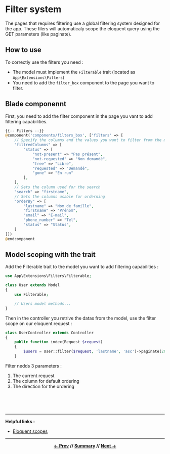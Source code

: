 # Filter system

The pages that requires filtering use a global filtering system designed for the app.
These filers will automaticaly scope the eloquent query using the GET parameters (like paginate).

## How to use

To correctly use the filters you need :

* The model must implement the `Filterable` trait (located as `App\Extensions\Filters`)
* You need to add the `filter_box` component to the page you want to filter.

## Blade componennt

First, you need to add the filter component in the page you vant to add filtering capabilities.

```php
{{-- Filters --}}
@component('components/filters_box', ['filters' => [
    // Specify the columns and the values you want to filter from the model
    "filtredColumns" => [
        "status" => [
            "not-present" => "Pas présent",
            "not-requested" => "Non demandé",
            "free" => "Libre",
            "requested" => "Demandé",
            "gone" => "En run"
        ],
    ],
    // Sets the column used for the search
    "search" => "firstname",
    // Sets the columns usable for orderning
    "orderBy" => [
        "lastname" => "Nom de famille",
        "firstname" => "Prénom",
        "email" => "E-mail",
        "phone_number" => "Tel",
        "status" => "Status",
    ]
]])
@endcomponent
```

## Model scoping with the trait

Add the Filterable trait to the model you want to add filtering capabilities :

```php
use App\Extensions\Filters\Filterable;

class User extends Model
{
    use Filterable;

    // Users model methods...
}
```

Then in the controller you retrive the datas from the model, use the filter scope on our eloquent request :

```php
class UserController extends Controller
{
    public function index(Request $request)
    {
        $users = User::filter($request, 'lastname', 'asc')->paginate(20);
    }
```
Filter nedds 3 parameters :
1. The current request
2. The column for default ordering
3. The direction for the ordering


<br>
<br>
<br>
<hr>

**Helpful links :**

* [Eloquent scopes](https://laravel.com/docs/5.6/eloquent#query-scopes)

<hr>
<div align="center">

**[<- Prev](6_status.md) // [Summary](../README.md) // [Next ->](8_logsystem.md)**

</div>